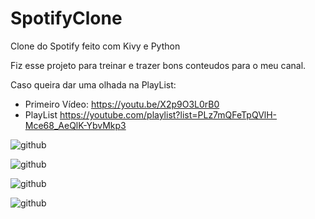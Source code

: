 # SpotifyClone
Clone do Spotify feito com Kivy e Python

Fiz esse projeto para treinar e trazer bons conteudos para o meu canal.

Caso queira dar uma olhada na PlayList:
 - Primeiro Vídeo: https://youtu.be/X2p9O3L0rB0
 - PlayList https://youtube.com/playlist?list=PLz7mQFeTpQVlH-Mce68_AeQlK-YbvMkp3

 ![github](https://github.com/SrGambiarra/SpotifyClone/tree/main/examples/one.png)

 ![github](https://github.com/SrGambiarra/SpotifyClone/tree/main/examples/two.png)

 ![github](https://github.com/SrGambiarra/SpotifyClone/tree/main/examples/three.png)

 ![github](https://github.com/SrGambiarra/SpotifyClone/tree/main/examples/four.png)
